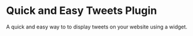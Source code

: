 # Quick and Easy Tweets Plugin

A quick and easy way to to display tweets on your website using a widget.
